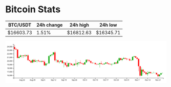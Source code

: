 # Bitcoin Stats

BTC/USDT|24h change|24h high|24h low|
|---|---|---|---|
|$16603.73|1.51%|$16812.63|$16345.71|

<img src="./chart.svg">
